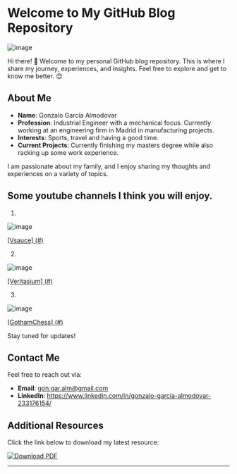 # Welcome to My GitHub Blog Repository

![image](https://github.com/user-attachments/assets/b20125ac-926e-4404-9d5d-919d77d221b2)

Hi there! 👋 Welcome to my personal GitHub blog repository. This is where I share my journey, experiences, and insights. Feel free to explore and get to know me better. 😊

## About Me

- **Name**: Gonzalo García Almodovar
- **Profession**: Industrial Engineer with a mechanical focus. Currently working at an engineering firm in Madrid in manufacturing projects.
- **Interests**: Sports, travel and having a good time.
- **Current Projects**: Currently finishing my masters degree while also racking up some work experience.

I am passionate about my family, and I enjoy sharing my thoughts and experiences on a variety of topics.

## Some youtube channels I think you will enjoy.

1.
![image](https://github.com/user-attachments/assets/67ef5fc0-2bee-4a51-8967-d41f7afef874)

[[Vsauce] (#)](https://www.youtube.com/@Vsauce)

2.

![image](https://github.com/user-attachments/assets/b5dc690d-aa3b-46cb-b94d-40bb884657d3)

[[Veritasium] (#)](https://www.youtube.com/@veritasium)

3.

![image](https://github.com/user-attachments/assets/e3de3713-aa8d-48c2-a43c-e5ba319e4997) 

[[GothamChess] (#)](https://www.youtube.com/@GothamChess)

Stay tuned for updates!

## Contact Me

Feel free to reach out via:
- **Email**: gon.gar.alm@gmail.com
- **LinkedIn**: https://www.linkedin.com/in/gonzalo-garcia-almodovar-233176154/

## Additional Resources

Click the link below to download my latest resource:

[![Download PDF](https://img.shields.io/badge/Download-My%20PDF-blue)](link-to-your-pdf-file)

---
